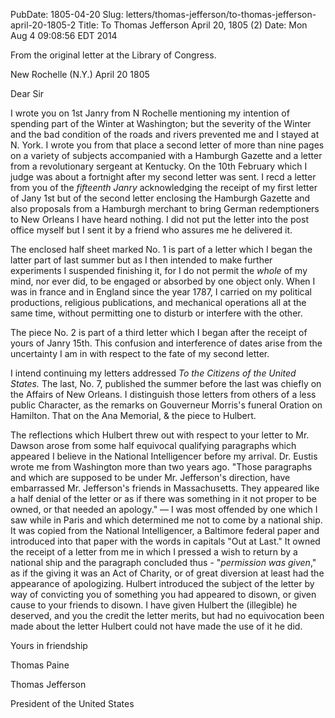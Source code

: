 PubDate: 1805-04-20
Slug: letters/thomas-jefferson/to-thomas-jefferson-april-20-1805-2
Title: To Thomas Jefferson  April 20, 1805 (2)
Date: Mon Aug  4 09:08:56 EDT 2014

   From the original letter at the Library of Congress.

   New Rochelle (N.Y.) April 20 1805

   Dear Sir

   I wrote you on 1st Janry from N Rochelle mentioning my intention of
   spending part of the Winter at Washington; but the severity of the Winter
   and the bad condition of the roads and rivers prevented me and I stayed at
   N. York. I wrote you from that place a second letter of more than nine
   pages on a variety of subjects accompanied with a Hamburgh Gazette and a
   letter from a revolutionary sergeant at Kentucky. On the 10th February
   which I judge was about a fortnight after my second letter was sent. I
   recd a letter from you of the *fifteenth Janry* acknowledging the
   receipt of my first letter of Jany 1st  but of the second letter
   enclosing the Hamburgh Gazette and also proposals from a Hamburgh merchant
   to bring German redemptioners to New Orleans I have heard nothing. I did
   not put the letter into the post office myself but I sent it by a friend
   who assures me he delivered it.

   The enclosed half sheet marked No. 1 is part of a letter which I began the
   latter part of last summer but as I then intended to make further
   experiments I suspended finishing it, for I do not permit the *whole* of my
   mind, nor ever did, to be engaged or absorbed by one object only. When I
   was in france and in England since the year 1787, I carried on my
   political productions, religious publications, and mechanical operations
   all at the same time, without permitting one to disturb or interfere with
   the other. 
   
   The piece No. 2 is part of a third letter which I began after
   the receipt of yours of Janry 15th. This confusion and interference of
   dates arise from the uncertainty I am in with respect to the fate of my
   second letter.

   I intend continuing my letters addressed *To the Citizens of the United
   States.* The last, No. 7, published the summer before the last was chiefly
   on the Affairs of New Orleans. I distinguish those letters from others of
   a less public Character, as the remarks on Gouverneur Morris's funeral
   Oration on Hamilton. That on the Ana Memorial, & the piece to Hulbert.

   The reflections which Hulbert threw out with respect to your letter to Mr.
   Dawson arose from some half equivocal qualifying paragraphs which appeared
   I believe in the National Intelligencer before my arrival. Dr. Eustis
   wrote me from Washington more than two years ago. "Those paragraphs and
   which are supposed to be under Mr. Jefferson's direction, have embarrassed
   Mr. Jefferson's friends in Massachusetts. They appeared like a half denial
   of the letter or as if there was something in it not proper to be owned,
   or that needed an apology." &mdash; I was most offended by one which I saw while
   in Paris and which determined me not to come by a national ship. It was
   copied from the National Intelligencer, a Baltimore federal paper and
   introduced into that paper with the words in capitals "Out at Last." It
   owned the receipt of a letter from me in which I pressed a wish to return
   by a national ship and the paragraph concluded thus - "*permission was
   given*," as if the giving it was an Act of Charity, or of great
   diversion at least had the appearance of apologizing. Hulbert introduced the
   subject of the letter by way of convicting you of something you had appeared to 
   disown, or given cause to your friends to disown. I have given Hulbert the
   (illegible) he deserved, and you the credit the letter merits, but had no 
   equivocation been made about the letter Hulbert could not have made the use of it
   he did.

   Yours in friendship

   Thomas Paine
   
   Thomas Jefferson
   
   President of the United States



 



